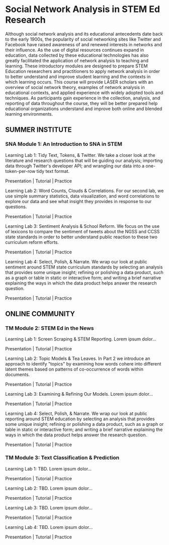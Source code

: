 # Social Network Analysis in STEM Ed Research

Although social network analysis and its educational antecedents date back to the early 1900s, the popularity of social networking sites like Twitter and Facebook have raised awareness of and renewed interests in networks and their influence. As the use of digital resources continues expand in education, data collected by these educational technologies has also greatly facilitated the application of network analysis to teaching and learning. These introductory modules are designed to prepare STEM   Education researchers and practitioners to apply network analysis in order to better understand and improve student learning and the contexts in which learning occurs. This course will provide LASER  scholars with an overview of social network theory, examples of network analysis in educational contexts, and applied experience with widely adopted tools and techniques. As participants gain experience in the collection, analysis, and reporting of data throughout the course, they will be better prepared help educational organizations understand and improve both online and blended learning environments.

## SUMMER INSTITUTE

### SNA Module 1: An Introduction to SNA in STEM

Learning Lab 1: Tidy Text, Tokens, & Twitter. We take a closer look at the literature and research questions that will be guiding our analysis; importing data through Twitter's developer API; and wrangling our data into a one-token-per-row tidy text format.

Presentation | Tutorial | Practice

Learning Lab 2: Word Counts, Clouds & Correlations. For our second lab, we use simple summary statistics, data visualization, and word correlations to explore our data and see what insight they provides in response to our questions.

Presentation | Tutorial | Practice

Learning Lab 3: Sentiment Analysis & School Reform. We focus on the use of lexicons to compare the sentiment of tweets about the NGSS and CCSS state standards in order to better understand public reaction to these two curriculum reform efforts. 

Presentation | Tutorial | Practice

Learning Lab 4: Select, Polish, & Narrate. We wrap our look at public sentiment around STEM state curriculum standards by selecting an analysis that provides some unique insight; refining or polishing a data product, such as a graph or table in static or interactive form; and writing a brief narrative explaining the ways in which the data product helps answer the research question.

Presentation | Tutorial | Practice

## ONLINE COMMUNITY

### TM Module 2: STEM Ed in the News

Learning Lab 1: Screen Scraping & STEM Reporting. Lorem ipsum dolor…

Presentation | Tutorial | Practice

Learning Lab 2: Topic Models & Tea Leaves. In Part 2 we introduce an approach to identify "topics" by examining how words cohere into different latent themes based on patterns of co-occurrence of words within documents.

Presentation | Tutorial | Practice

Learning Lab 3: Examining & Refining Our Models. Lorem ipsum dolor… 

Presentation | Tutorial | Practice

Learning Lab 4: Select, Polish, & Narrate. We wrap our look at public reporting around STEM education by selecting an analysis that provides some unique insight; refining or polishing a data product, such as a graph or table in static or interactive form; and writing a brief narrative explaining the ways in which the data product helps answer the research question.

Presentation | Tutorial | Practice

### TM Module 3: Text Classification & Prediction

Learning Lab 1: TBD. Lorem ipsum dolor…

Presentation | Tutorial | Practice

Learning Lab 2: TBD. Lorem ipsum dolor…

Presentation | Tutorial | Practice

Learning Lab 3: TBD. Lorem ipsum dolor… 

Presentation | Tutorial | Practice

Learning Lab 4: TBD. Lorem ipsum dolor…

Presentation | Tutorial | Practice
